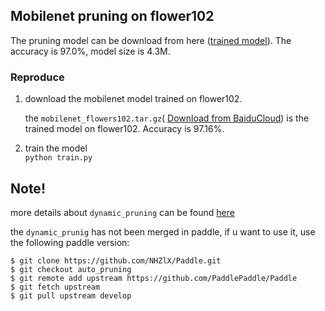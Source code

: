 ## Mobilenet pruning on flower102 
The pruning model can be download from here ([trained model](https://pan.baidu.com/s/1ge8wOp1)). The accuracy is 97.0%, model size is 4.3M.


### Reproduce 
1. download the mobilenet model trained on flower102.

	the `mobilenet_flowers102.tar.gz`( [Download from BaiduCloud](https://pan.baidu.com/s/1geHkrw3)) is the trained model on flower102. Accuracy is 97.16%.

2. train the model   
`python train.py`


## Note!
more details about `dynamic_pruning` can be found [here](https://github.com/PaddlePaddle/Paddle/pull/2603)

the `dynamic_prunig` has not been merged in paddle, if u want to use it, use the following paddle version:    

`$ git clone https://github.com/NHZlX/Paddle.git `     
`$ git checkout auto_pruning`     
`$ git remote add upstream https://github.com/PaddlePaddle/Paddle`       
`$ git fetch upstream`     
`$ git pull upstream develop`
